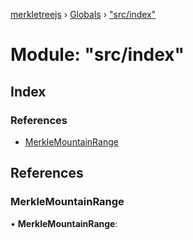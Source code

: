 [merkletreejs](../README.md) › [Globals](../globals.md) › ["src/index"](_src_index_.md)

# Module: "src/index"

## Index

### References

* [MerkleMountainRange](_src_index_.md#merklemountainrange)

## References

###  MerkleMountainRange

• **MerkleMountainRange**:

